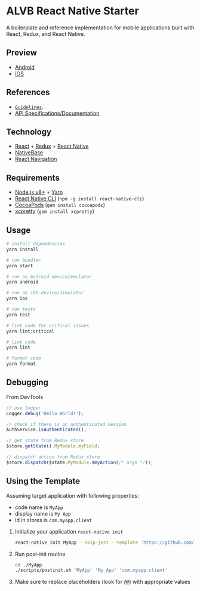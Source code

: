 # ALVB React Native Starter

A boilerplate and reference implementation for mobile applications built with React, Redux, and React Native.

## Preview

* [Android](https://appetize.io/app/3xvgukkq4gqjyjn1ztrzq6czwr?device=nexus5&scale=75&orientation=portrait&osVersion=7.1)
* [iOS](https://appetize.io/app/nkn34mhpchnx172e67ptmjypdm?device=iphone6s&scale=75&orientation=portrait&osVersion=11.1)

## References

* [`Guidelines`](https://github.com/astalavistababy/alvb-docs/).
* [API Specifications/Documentation](https://starterspecapi.docs.apiary.io/)

## Technology

* [React](https://reactjs.org/) + [Redux](https://redux.js.org/) + [React Native](https://facebook.github.io/react-native/)
* [NativeBase](https://nativebase.io/)
* [React Navigation](https://reactnavigation.org/)

## Requirements

* [Node.js v8+](https://nodejs.org/) + [Yarn](https://yarnpkg.com/)
* [React Native CLI](https://www.npmjs.com/package/react-native-cli) (`npm -g install react-native-cli`)
* [CocoaPods](https://cocoapods.org/) (`gem install cocoapods`)
* [xcpretty](https://github.com/supermarin/xcpretty) (`gem install xcpretty`)

## Usage

```sh
# install dependencies
yarn install

# run bundler
yarn start

# run on Android device/emulator
yarn android

# run on iOS device/simulator
yarn ios

# run tests
yarn test

# lint code for critical issues
yarn lint:critical

# lint code
yarn lint

# format code
yarn format
```

## Debugging

From DevTools

```javascript
// use logger
Logger.debug('Hello World!');

// check if there is an authenticated session
AuthService.isAuthenticated();

// get state from Redux store
$store.getState().MyModule.myField;

// dispatch action from Redux store
$store.dispatch($state.MyModule.$myAction(/* args */));
```

## Using the Template

Assuming target application with following properties:

* code name is `MyApp`
* display name is `My App`
* id in stores is `com.myapp.client`

1.  Initialize your application `react-native init`

    ```sh
    react-native init MyApp --skip-jest --template 'https://github.com/astalavistababy/alvb-starter-react-native'
    ```

1.  Run post-init routine

    ```sh
    cd ./MyApp
    ./scripts/postinit.sh 'MyApp' 'My App' 'com.myapp.client'
    ```

1.  Make sure to replace placeholders (look for `@@`) with appropriate values
